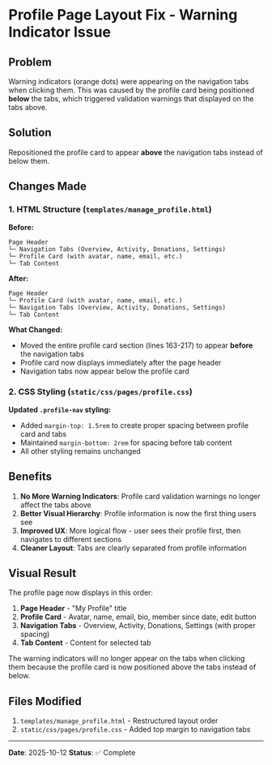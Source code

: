 # Profile Page Layout Fix - Warning Indicator Issue

## Problem
Warning indicators (orange dots) were appearing on the navigation tabs when clicking them. This was caused by the profile card being positioned **below** the tabs, which triggered validation warnings that displayed on the tabs above.

## Solution
Repositioned the profile card to appear **above** the navigation tabs instead of below them.

## Changes Made

### 1. HTML Structure (`templates/manage_profile.html`)

**Before:**
```
Page Header
└─ Navigation Tabs (Overview, Activity, Donations, Settings)
└─ Profile Card (with avatar, name, email, etc.)
└─ Tab Content
```

**After:**
```
Page Header
└─ Profile Card (with avatar, name, email, etc.)
└─ Navigation Tabs (Overview, Activity, Donations, Settings)
└─ Tab Content
```

**What Changed:**
- Moved the entire profile card section (lines 163-217) to appear **before** the navigation tabs
- Profile card now displays immediately after the page header
- Navigation tabs now appear below the profile card

### 2. CSS Styling (`static/css/pages/profile.css`)

**Updated `.profile-nav` styling:**
- Added `margin-top: 1.5rem` to create proper spacing between profile card and tabs
- Maintained `margin-bottom: 2rem` for spacing before tab content
- All other styling remains unchanged

## Benefits

1. **No More Warning Indicators**: Profile card validation warnings no longer affect the tabs above
2. **Better Visual Hierarchy**: Profile information is now the first thing users see
3. **Improved UX**: More logical flow - user sees their profile first, then navigates to different sections
4. **Cleaner Layout**: Tabs are clearly separated from profile information

## Visual Result

The profile page now displays in this order:
1. **Page Header** - "My Profile" title
2. **Profile Card** - Avatar, name, email, bio, member since date, edit button
3. **Navigation Tabs** - Overview, Activity, Donations, Settings (with proper spacing)
4. **Tab Content** - Content for selected tab

The warning indicators will no longer appear on the tabs when clicking them because the profile card is now positioned above the tabs instead of below.

## Files Modified

1. `templates/manage_profile.html` - Restructured layout order
2. `static/css/pages/profile.css` - Added top margin to navigation tabs

---

**Date**: 2025-10-12
**Status**: ✅ Complete
